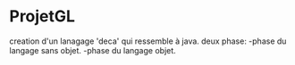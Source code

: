 # ProjetGL
creation d'un lanagage 'deca' qui ressemble à java.
deux phase:
    -phase du langage sans objet.
    -phase du langage objet.
    
    

